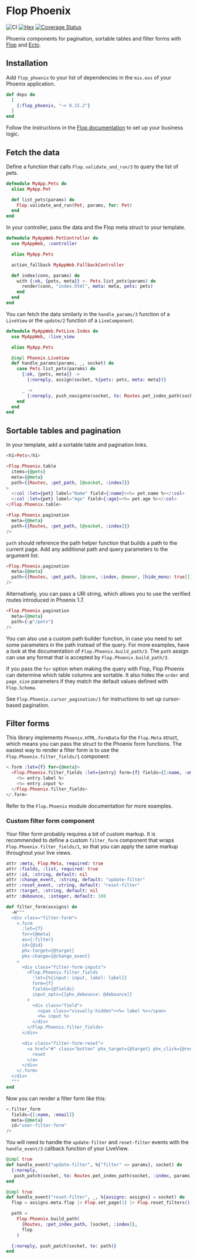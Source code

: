 # Flop Phoenix

![CI](https://github.com/woylie/flop_phoenix/workflows/CI/badge.svg) [![Hex](https://img.shields.io/hexpm/v/flop_phoenix)](https://hex.pm/packages/flop_phoenix) [![Coverage Status](https://coveralls.io/repos/github/woylie/flop_phoenix/badge.svg)](https://coveralls.io/github/woylie/flop_phoenix)

Phoenix components for pagination, sortable tables and filter forms with
[Flop](https://hex.pm/packages/flop) and [Ecto](https://hex.pm/packages/ecto).

## Installation

Add `flop_phoenix` to your list of dependencies in the `mix.exs` of your Phoenix
application.

```elixir
def deps do
  [
    {:flop_phoenix, "~> 0.15.2"}
  ]
end
```

Follow the instructions in the
[Flop documentation](https://hex.pm/packages/flop) to set up your business
logic.

## Fetch the data

Define a function that calls `Flop.validate_and_run/3` to query the list of
pets.

```elixir
defmodule MyApp.Pets do
  alias MyApp.Pet

  def list_pets(params) do
    Flop.validate_and_run(Pet, params, for: Pet)
  end
end
```

In your controller, pass the data and the Flop meta struct to your template.

```elixir
defmodule MyAppWeb.PetController do
  use MyAppWeb, :controller

  alias MyApp.Pets

  action_fallback MyAppWeb.FallbackController

  def index(conn, params) do
    with {:ok, {pets, meta}} <- Pets.list_pets(params) do
      render(conn, "index.html", meta: meta, pets: pets)
    end
  end
end
```

You can fetch the data similarly in the `handle_params/3` function of a
`LiveView` or the `update/2` function of a `LiveComponent`.

```elixir
defmodule MyAppWeb.PetLive.Index do
  use MyAppWeb, :live_view

  alias MyApp.Pets

  @impl Phoenix.LiveView
  def handle_params(params, _, socket) do
    case Pets.list_pets(params) do
      {:ok, {pets, meta}} ->
        {:noreply, assign(socket, %{pets: pets, meta: meta})}

      _ ->
        {:noreply, push_navigate(socket, to: Routes.pet_index_path(socket, :index))}
    end
  end
end
```

## Sortable tables and pagination

In your template, add a sortable table and pagination links.

```elixir
<h1>Pets</h1>

<Flop.Phoenix.table
  items={@pets}
  meta={@meta}
  path={{Routes, :pet_path, [@socket, :index]}}
>
  <:col :let={pet} label="Name" field={:name}><%= pet.name %></:col>
  <:col :let={pet} label="Age" field={:age}><%= pet.age %></:col>
</Flop.Phoenix.table>

<Flop.Phoenix.pagination
  meta={@meta}
  path={{Routes, :pet_path, [@socket, :index]}}
/>
```

`path` should reference the path helper function that builds a path to
the current page. Add any additional path and query parameters to the argument
list.

```elixir
<Flop.Phoenix.pagination
  meta={@meta}
  path={{Routes, :pet_path, [@conn, :index, @owner, [hide_menu: true]]}}
/>
```

Alternatively, you can pass a URI string, which allows you to use the
verified routes introduced in Phoenix 1.7.

```elixir
<Flop.Phoenix.pagination
  meta={@meta}
  path={~p"/pets"}
/>
```

You can also use a custom path builder function, in case you need to set some
parameters in the path instead of the query. For more examples, have a look at
the documentation of `Flop.Phoenix.build_path/3`. The `path` assign can use any
format that is accepted by `Flop.Phoenix.build_path/3`.

If you pass the `for` option when making the query with Flop, Flop Phoenix can
determine which table columns are sortable. It also hides the `order` and
`page_size` parameters if they match the default values defined with
`Flop.Schema`.

See `Flop.Phoenix.cursor_pagination/1` for instructions to set up cursor-based
pagination.

## Filter forms

This library implements `Phoenix.HTML.FormData` for the `Flop.Meta` struct,
which means you can pass the struct to the Phoenix form functions. The
easiest way to render a filter form is to use the `Flop.Phoenix.filter_fields/1`
component:

```elixir
<.form :let={f} for={@meta}>
  <Flop.Phoenix.filter_fields :let={entry} form={f} fields={[:name, :email]}>
    <%= entry.label %>
    <%= entry.input %>
  </Flop.Phoenix.filter_fields>
</.form>
```

Refer to the `Flop.Phoenix` module documentation for more examples.

### Custom filter form component

Your filter form probably requires a bit of custom markup. It is recommended to
define a custom `filter_form` component that wraps
`Flop.Phoenix.filter_fields/1`, so that you can apply the same markup
throughout your live views.

```elixir
attr :meta, Flop.Meta, required: true
attr :fields, :list, required: true
attr :id, :string, default: nil
attr :change_event, :string, default: "update-filter"
attr :reset_event, :string, default: "reset-filter"
attr :target, :string, default: nil
attr :debounce, :integer, default: 100

def filter_form(assigns) do
  ~H"""
  <div class="filter-form">
    <.form
      :let={f}
      for={@meta}
      as={:filter}
      id={@id}
      phx-target={@target}
      phx-change={@change_event}
    >
      <div class="filter-form-inputs">
        <Flop.Phoenix.filter_fields
          :let={%{input: input, label: label}}
          form={f}
          fields={@fields}
          input_opts={[phx_debounce: @debounce]}
        >
          <div class="field">
            <span class="visually-hidden"><%= label %></span>
            <%= input %>
          </div>
        </Flop.Phoenix.filter_fields>
      </div>

      <div class="filter-form-reset">
        <a href="#" class="button" phx_target={@target} phx_click={@reset_event}>
          reset
        </a>
      </div>
    </.form>
  </div>
  """
end
```

Now you can render a filter form like this:

```elixir
<.filter_form
  fields={[:name, :email]}
  meta={@meta}
  id="user-filter-form"
/>
```

You will need to handle the `update-filter` and `reset-filter` events with the
`handle_event/3` callback function of your LiveView.

```elixir
@impl true
def handle_event("update-filter", %{"filter" => params}, socket) do
  {:noreply,
   push_patch(socket, to: Routes.pet_index_path(socket, :index, params))}
end

@impl true
def handle_event("reset-filter", _, %{assigns: assigns} = socket) do
  flop = assigns.meta.flop |> Flop.set_page(1) |> Flop.reset_filters()

  path =
    Flop.Phoenix.build_path(
      {Routes, :pet_index_path, [socket, :index]},
      flop
    )

  {:noreply, push_patch(socket, to: path)}
end
```
